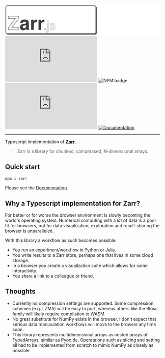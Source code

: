 ![Zarr.js Logo](docs/logo.png)
![Top Language Badge](https://img.shields.io/github/languages/top/gzuidhof/zarr.js) ![NPM badge](https://img.shields.io/npm/v/zarr) ![License badge](https://img.shields.io/github/license/gzuidhof/zarr.js)  [![Documentation](https://img.shields.io/badge/Read%20the-documentation-1abc9c.svg)](http://guido.io/zarr.js)

---
Typescript implementation of [**Zarr**](https://zarr.readthedocs.io/en/stable/). 
> Zarr is a library for chunked, compressed, N-dimensional arrays.

## Quick start

```
npm i zarr
```
Please see the [Documentation](guido.io/zarr.js).



## Why a Typescript implementation for Zarr?
For better or for worse the browser environment is slowly becoming the world's operating system. Numerical computing with a lot of data is a poor fit for browsers, but for data visualization, exploration and result-sharing the browser is unparalleled.

With this library a workflow as such becomes possible:
* You run an experiment/workflow in Python or Julia. 
* You write results to a Zarr store, perhaps one that lives in some cloud storage.
* In a browser you create a visualization suite which allows for some interactivity. 
* You share a link to a colleague or friend.

## Thoughts
* Currently no compression settings are supported. Some compression schemes (e.g. LZMA) will be easy to port, whereas others like the Blosc family will likely require compilation to WASM.
* No great substitute for NumPy exists in the browser, I don't expect that serious data manipulation workflows will move to the browser any time soon.
* This library represents multidimensional arrays as nested arrays of TypedArrays, similar as Pyodide. Operataions such as slicing and setting all had to be implemented from scratch to mimic NumPy as closely as possible
